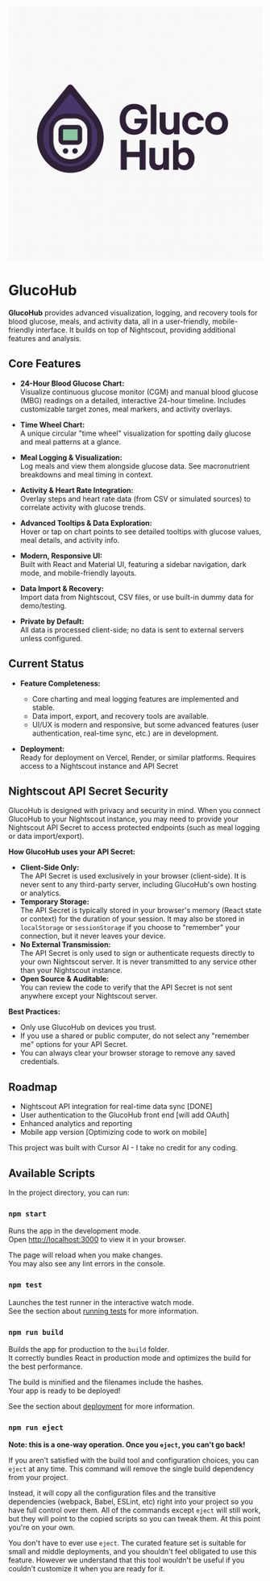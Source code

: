 
![GlucoHub](public/glucohub_logo.png)

# GlucoHub

**GlucoHub** provides advanced visualization, logging, and recovery tools for blood glucose, meals, and activity data, all in a user-friendly, mobile-friendly interface. It builds on top of Nightscout, providing additional features and analysis.

## Core Features

- **24-Hour Blood Glucose Chart:**  
  Visualize continuous glucose monitor (CGM) and manual blood glucose (MBG) readings on a detailed, interactive 24-hour timeline. Includes customizable target zones, meal markers, and activity overlays.

- **Time Wheel Chart:**  
  A unique circular "time wheel" visualization for spotting daily glucose and meal patterns at a glance.

- **Meal Logging & Visualization:**  
  Log meals and view them alongside glucose data. See macronutrient breakdowns and meal timing in context.

- **Activity & Heart Rate Integration:**  
  Overlay steps and heart rate data (from CSV or simulated sources) to correlate activity with glucose trends.

- **Advanced Tooltips & Data Exploration:**  
  Hover or tap on chart points to see detailed tooltips with glucose values, meal details, and activity info.

- **Modern, Responsive UI:**  
  Built with React and Material UI, featuring a sidebar navigation, dark mode, and mobile-friendly layouts.

- **Data Import & Recovery:**  
  Import data from Nightscout, CSV files, or use built-in dummy data for demo/testing.

- **Private by Default:**  
  All data is processed client-side; no data is sent to external servers unless configured.

## Current Status

- **Feature Completeness:**  
  - Core charting and meal logging features are implemented and stable.
  - Data import, export, and recovery tools are available.
  - UI/UX is modern and responsive, but some advanced features (user authentication, real-time sync, etc.) are in development.

- **Deployment:**  
  Ready for deployment on Vercel, Render, or similar platforms. Requires access to a Nightscout instance and API Secret 

## Nightscout API Secret Security

GlucoHub is designed with privacy and security in mind. When you connect GlucoHub to your Nightscout instance, you may need to provide your Nightscout API Secret to access protected endpoints (such as meal logging or data import/export).

**How GlucoHub uses your API Secret:**

- **Client-Side Only:**  
  The API Secret is used exclusively in your browser (client-side). It is never sent to any third-party server, including GlucoHub's own hosting or analytics.
- **Temporary Storage:**  
  The API Secret is typically stored in your browser's memory (React state or context) for the duration of your session. It may also be stored in `localStorage` or `sessionStorage` if you choose to "remember" your connection, but it never leaves your device.
- **No External Transmission:**  
  The API Secret is only used to sign or authenticate requests directly to your own Nightscout server. It is never transmitted to any service other than your Nightscout instance.
- **Open Source & Auditable:**  
  You can review the code to verify that the API Secret is not sent anywhere except your Nightscout server.

**Best Practices:**
- Only use GlucoHub on devices you trust.
- If you use a shared or public computer, do not select any "remember me" options for your API Secret.
- You can always clear your browser storage to remove any saved credentials.

## Roadmap

- Nightscout API integration for real-time data sync [DONE]
- User authentication to the GlucoHub front end [will add OAuth]
- Enhanced analytics and reporting
- Mobile app version [Optimizing code to work on mobile]


This project was built with Cursor AI - I take no credit for any coding.

## Available Scripts

In the project directory, you can run:

### `npm start`

Runs the app in the development mode.\
Open [http://localhost:3000](http://localhost:3000) to view it in your browser.

The page will reload when you make changes.\
You may also see any lint errors in the console.

### `npm test`

Launches the test runner in the interactive watch mode.\
See the section about [running tests](https://facebook.github.io/create-react-app/docs/running-tests) for more information.

### `npm run build`

Builds the app for production to the `build` folder.\
It correctly bundles React in production mode and optimizes the build for the best performance.

The build is minified and the filenames include the hashes.\
Your app is ready to be deployed!

See the section about [deployment](https://facebook.github.io/create-react-app/docs/deployment) for more information.

### `npm run eject`

**Note: this is a one-way operation. Once you `eject`, you can't go back!**

If you aren't satisfied with the build tool and configuration choices, you can `eject` at any time. This command will remove the single build dependency from your project.

Instead, it will copy all the configuration files and the transitive dependencies (webpack, Babel, ESLint, etc) right into your project so you have full control over them. All of the commands except `eject` will still work, but they will point to the copied scripts so you can tweak them. At this point you're on your own.

You don't have to ever use `eject`. The curated feature set is suitable for small and middle deployments, and you shouldn't feel obligated to use this feature. However we understand that this tool wouldn't be useful if you couldn't customize it when you are ready for it.

